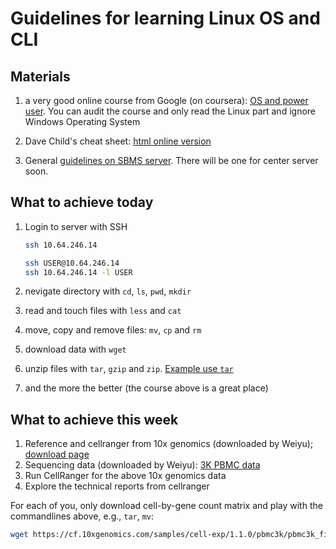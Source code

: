 # Guidelines for learning Linux OS and CLI

## Materials
1. a very good online course from Google (on coursera):
  [OS and power user](https://www.coursera.org/learn/os-power-user). You can audit the course and only read the Linux part and ignore Windows Operating System

2. Dave Child's cheat sheet: [html online version](https://cheatography.com/davechild/cheat-sheets/linux-command-line/)

3. General [guidelines on SBMS server](https://github.com/StatBiomed/sbms-server). There will be one for center server soon.


## What to achieve today
1. Login to server with SSH
   ```sh
   ssh 10.64.246.14

   ssh USER@10.64.246.14
   ssh 10.64.246.14 -l USER
   ```

2. nevigate directory with `cd`, `ls`, `pwd`, `mkdir`
3. read and touch files with `less` and `cat`
4. move, copy and remove files: `mv`, `cp` and `rm`
5. download data with `wget`
6. unzip files with `tar`, `gzip` and `zip`. 
   [Example use `tar`](https://phoenixnap.com/kb/extract-tar-gz-files-linux-command-line)
7. and the more the better (the course above is a great place)


## What to achieve this week
1. Reference and cellranger from 10x genomics (downloaded by Weiyu); [download page](https://support.10xgenomics.com/single-cell-gene-expression/software/downloads/latest)
2. Sequencing data (downloaded by Weiyu): [3K PBMC data](https://www.10xgenomics.com/resources/datasets/3-k-pbm-cs-from-a-healthy-donor-1-standard-1-1-0)
3. Run CellRanger for the above 10x genomics data
4. Explore the technical reports from cellranger

For each of you, only download cell-by-gene count matrix and play with the commandlines above, e.g., `tar`, `mv`:
```bash
wget https://cf.10xgenomics.com/samples/cell-exp/1.1.0/pbmc3k/pbmc3k_filtered_gene_bc_matrices.tar.gz
```